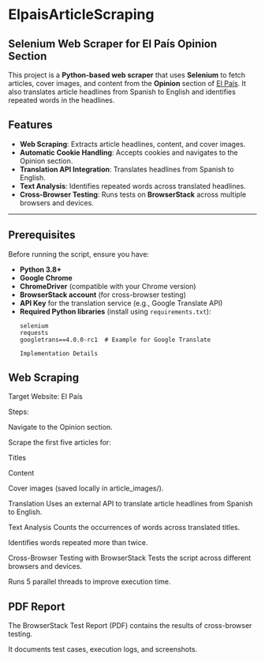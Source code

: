 # ElpaisArticleScraping

## Selenium Web Scraper for El País Opinion Section

This project is a **Python-based web scraper** that uses **Selenium** to fetch articles, cover images, and content from the **Opinion** section of [El País](https://elpais.com/). It also translates article headlines from Spanish to English and identifies repeated words in the headlines.

## Features

- **Web Scraping**: Extracts article headlines, content, and cover images.
- **Automatic Cookie Handling**: Accepts cookies and navigates to the Opinion section.
- **Translation API Integration**: Translates headlines from Spanish to English.
- **Text Analysis**: Identifies repeated words across translated headlines.
- **Cross-Browser Testing**: Runs tests on **BrowserStack** across multiple browsers and devices.

---

## Prerequisites

Before running the script, ensure you have:

- **Python 3.8+**
- **Google Chrome**
- **ChromeDriver** (compatible with your Chrome version)
- **BrowserStack account** (for cross-browser testing)
- **API Key** for the translation service (e.g., Google Translate API)
- **Required Python libraries** (install using `requirements.txt`):
  ```plaintext
  selenium
  requests
  googletrans==4.0.0-rc1  # Example for Google Translate

  Implementation Details
## Web Scraping
Target Website: El País

Steps:

Navigate to the Opinion section.

Scrape the first five articles for:

Titles

Content

Cover images (saved locally in article_images/).

Translation
Uses an external API to translate article headlines from Spanish to English.

Text Analysis
Counts the occurrences of words across translated titles.

Identifies words repeated more than twice.

Cross-Browser Testing with BrowserStack
Tests the script across different browsers and devices.

Runs 5 parallel threads to improve execution time.

## PDF Report
The BrowserStack Test Report (PDF) contains the results of cross-browser testing.

It documents test cases, execution logs, and screenshots.
